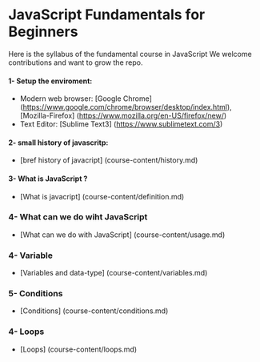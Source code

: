 # JavaScript Fundamentals for Beginners

Here is the syllabus of the fundamental course in JavaScript We welcome contributions and want to grow the repo.

#### 1- Setup the enviroment:
* Modern web browser: [Google Chrome] (https://www.google.com/chrome/browser/desktop/index.html), [Mozilla-Firefox] (https://www.mozilla.org/en-US/firefox/new/)
* Text Editor: [Sublime Text3] (https://www.sublimetext.com/3)

#### 2- small history of javascritp:
* [bref history of javacript] (course-content/history.md)

#### 3- What is JavaScript ?
* [What is javacript] (course-content/definition.md)

### 4- What can we do wiht JavaScript
* [What can we do with JavaScript] (course-content/usage.md)

### 4- Variable
* [Variables and data-type] (course-content/variables.md)

### 5- Conditions
* [Conditions] (course-content/conditions.md)

### 4- Loops
* [Loops] (course-content/loops.md)